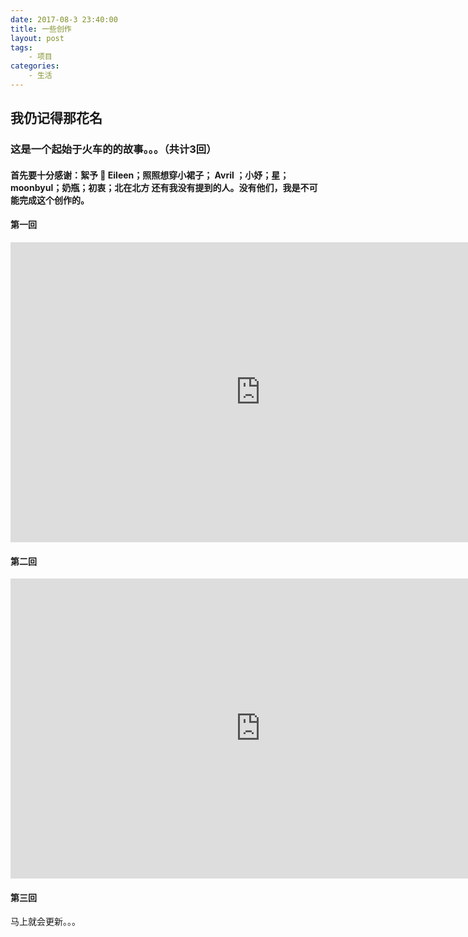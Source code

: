 ```yaml
---
date: 2017-08-3 23:40:00
title: 一些创作
layout: post
tags:
    - 项目
categories:
    - 生活 
---
```

## 我仍记得那花名
### 这是一个起始于火车的的故事。。。（共计3回）


#### 首先要十分感谢：絮予 👼 Eileen；照照想穿小裙子； Avril ；小妤；星；moonbyul；奶瓶；初衷；北在北方 还有我没有提到的人。没有他们，我是不可能完成这个创作的。



#### 第一回
<iframe width="800" height="480" src="http://ou0dzbopv.bkt.clouddn.com/%E5%BD%95%E5%88%B6_2017_08_03_17_05_03_678.mp4" frameborder="0" allowfullscreen></iframe>

#### 第二回
<iframe width="800" height="480" src="http://ou0dzbopv.bkt.clouddn.com/%E5%BD%95%E5%88%B6_2017_08_03_10_47_21_115.mp4" frameborder="0" allowfullscreen></iframe>

#### 第三回
马上就会更新。。。



